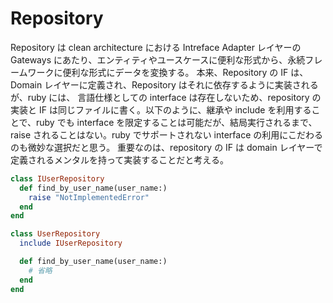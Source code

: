 # Repository

Repository は clean architecture における Intreface Adapter レイヤーの Gateways にあたり、エンティティやユースケースに便利な形式から、永続フレームワークに便利な形式にデータを変換する。
本来、Repository の IF は、Domain レイヤーに定義され、Repository はそれに依存するように実装されるが、ruby には、
言語仕様としての interface は存在しないため、repository の実装と IF は同じファイルに書く。以下のように、継承や include を利用することで、ruby でも
interface を限定することは可能だが、結局実行されるまで、raise されることはない。ruby でサポートされない interface の利用にこだわるのも微妙な選択だと思う。
重要なのは、repository の IF は domain レイヤーで定義されるメンタルを持って実装することだと考える。


```ruby
class IUserRepository
  def find_by_user_name(user_name:)
    raise "NotImplementedError"
  end
end

class UserRepository
  include IUserRepository

  def find_by_user_name(user_name:)
    # 省略
  end
end
```
